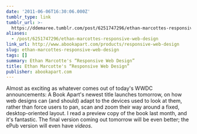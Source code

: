 ```yaml
---
date: '2011-06-06T16:30:06.000Z'
tumblr_type: link
tumblr_url: >-
  https://ddemaree.tumblr.com/post/6251747296/ethan-marcottes-responsive-web-design
aliases:
  - /post/6251747296/ethan-marcottes-responsive-web-design
link_url: http://www.abookapart.com/products/responsive-web-design
slug: ethan-marcottes-responsive-web-design
tags: []
summary: Ethan Marcotte's “Responsive Web Design”
title: Ethan Marcotte's “Responsive Web Design”
publisher: abookapart.com
---
```


Almost as exciting as whatever comes out of today's WWDC announcements: A Book Apart's newest title launches tomorrow, on how web designs can (and should) adapt to the devices used to look at them, rather than force users to pan, scan and zoom their way around a fixed, desktop-oriented layout. I read a preview copy of the book last month, and it's fantastic. The final version coming out tomorrow will be even better; the ePub version will even have _videos_. 